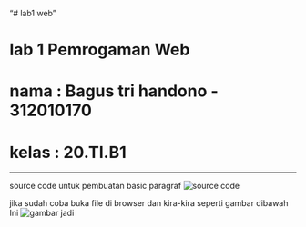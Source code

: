 “# lab1 web”

# lab 1 Pemrogaman Web
# nama : Bagus tri handono - 312010170
# kelas : 20.TI.B1
-------------------------------------------------------------------
source code untuk pembuatan basic paragraf
![source code](paragraf%201/standard.jpg)

jika sudah coba buka file di browser dan kira-kira seperti gambar dibawah Ini
![gambar jadi](hasil%201/paragraf%201/standard.jpg)
